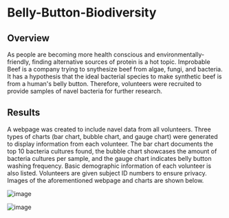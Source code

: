 # Belly-Button-Biodiversity

## Overview

As people are becoming more health conscious and environmentally-friendly, finding alternative sources of protein is a hot topic.  Improbable Beef is a company trying to snythesize beef from algae, fungi, and bacteria.  It has a hypothesis that the ideal bacterial species to make synthetic beef is from a human's belly button.  Therefore, volunteers were recruited to provide samples of navel bacteria for further research.

## Results

A webpage was created to include navel data from all volunteers.  Three types of charts (bar chart, bubble chart, and gauge chart) were generated to display information from each volunteer.  The bar chart documents the top 10 bacteria cultures found, the bubble chart showcases the amount of bacteria cultures per sample, and the gauge chart indicates belly button washing frequency.  Basic demographic information of each volunteer is also listed.  Volunteers are given subject ID numbers to ensure privacy.  Images of the aforementioned webpage and charts are shown below.

![image](https://user-images.githubusercontent.com/89353378/145769834-e93537a6-6fcd-416f-8199-9fdc422b4da4.png)

![image](https://user-images.githubusercontent.com/89353378/145770042-3d8a6b35-028c-45cc-af75-0c040d3f800e.png)

